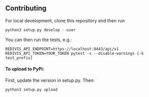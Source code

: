 
## Contributing
For local development, clone this repository and then run
```py
python3 setup.py develop --user
```
You can then run the tests, e.g.: 
```
REDIVIS_API_ENDPOINT=https://localhost:8443/api/v1 REDIVIS_API_TOKEN=YOUR_TOKEN pytest -s --disable-warnings [-k test_prefix]
```
#### To upload to PyPi:  
First, update the version in setup.py. Then:
```
python3 setup.py upload
```